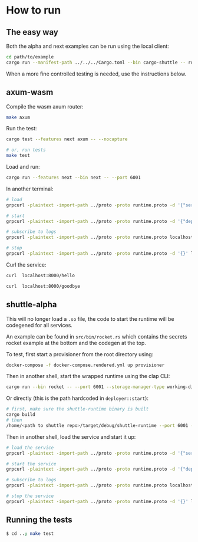 # How to run

## The easy way
Both the alpha and next examples can be run using the local client:

``` bash
cd path/to/example
cargo run --manifest-path ../../../Cargo.toml --bin cargo-shuttle -- run
```

When a more fine controlled testing is needed, use the instructions below.

## axum-wasm

Compile the wasm axum router:

```bash
make axum
```

Run the test:

```bash
cargo test --features next axum -- --nocapture

# or, run tests
make test
```

Load and run:

```bash
cargo run --features next --bin next -- --port 6001
```

In another terminal:

``` bash
# load
grpcurl -plaintext -import-path ../proto -proto runtime.proto -d '{"service_name": "Tonic", "path": "/home/<path to shuttle>/runtime/axum.wasm"}' localhost:6001 runtime.Runtime/Load

# start
grpcurl -plaintext -import-path ../proto -proto runtime.proto -d '{"deployment_id": "MDAwMDAwMDAtMDAwMC0wMDAwLTAwMDAtMDAwMDAwMDAwMDAw", "ip": "127.0.0.1:8000"}' localhost:6001 runtime.Runtime/Start

# subscribe to logs
grpcurl -plaintext -import-path ../proto -proto runtime.proto localhost:6001 runtime.Runtime/SubscribeLogs

# stop
grpcurl -plaintext -import-path ../proto -proto runtime.proto -d '{}' localhost:6001 runtime.Runtime/Stop
```

Curl the service:
```bash
curl  localhost:8000/hello

curl  localhost:8000/goodbye
```

## shuttle-alpha

This will no longer load a `.so` file, the code to start the runtime will be 
codegened for all services.

An example can be found in `src/bin/rocket.rs` which contains the secrets rocket example at the bottom and the codegen at the top.

To test, first start a provisioner from the root directory using:

```bash
docker-compose -f docker-compose.rendered.yml up provisioner
```

Then in another shell, start the wrapped runtime using the clap CLI:

```bash
cargo run --bin rocket -- --port 6001 --storage-manager-type working-dir --storage-manager-path ./
```

Or directly (this is the path hardcoded in `deployer::start`):
```bash
# first, make sure the shuttle-runtime binary is built
cargo build
# then
/home/<path to shuttle repo>/target/debug/shuttle-runtime --port 6001 --storage-manager-type working-dir --storage-manager-path ./
```

Then in another shell, load the service and start it up:

``` bash
# load the service
grpcurl -plaintext -import-path ../proto -proto runtime.proto -d '{"service_name": "Tonic", "path": "/home/<path to shuttle>/examples/rocket/hello-world/target/debug/libhello_world.so", "secrets": {"MY_API_KEY": "test"}}' localhost:6001 runtime.Runtime/Load

# start the service
grpcurl -plaintext -import-path ../proto -proto runtime.proto -d '{"deployment_id": "MDAwMDAwMDAtMDAwMC0wMDAwLTAwMDAtMDAwMDAwMDAwMDAw", "ip": "127.0.0.1:8000"}' localhost:6001 runtime.Runtime/Start

# subscribe to logs
grpcurl -plaintext -import-path ../proto -proto runtime.proto localhost:6001 runtime.Runtime/SubscribeLogs

# stop the service
grpcurl -plaintext -import-path ../proto -proto runtime.proto -d '{}' localhost:6001 runtime.Runtime/Stop
```

## Running the tests
```bash
$ cd ..; make test
```
